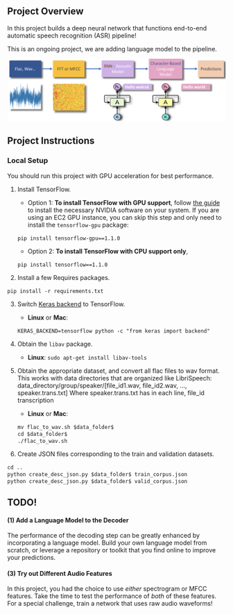 

## Project Overview

In this project builds a deep neural network that functions end-to-end automatic speech recognition (ASR) pipeline!  

This is an ongoing project, we are adding language model to the pipeline.

![ASR Pipeline](/images/VUI_flow.png)

## Project Instructions


### Local  Setup

You should run this project with GPU acceleration for best performance.

1. Install TensorFlow.
	- Option 1: __To install TensorFlow with GPU support__, follow [the guide](https://www.tensorflow.org/install/) to install the necessary NVIDIA software on your system.  If you are using an EC2 GPU instance, you can skip this step and only need to install the `tensorflow-gpu` package:
	```
	pip install tensorflow-gpu==1.1.0
	```
	- Option 2: __To install TensorFlow with CPU support only__,
	```
	pip install tensorflow==1.1.0
	```

2. Install a few Requires packages.
```
pip install -r requirements.txt
```

3. Switch [Keras backend](https://keras.io/backend/) to TensorFlow.
	- __Linux__ or __Mac__: 
	```
	KERAS_BACKEND=tensorflow python -c "from keras import backend"
	```

4. Obtain the `libav` package.
	- __Linux__: `sudo apt-get install libav-tools`

5. Obtain the appropriate dataset, and convert all flac files to wav format. This works with data directories that are organized like LibriSpeech:
data_directory/group/speaker/[file_id1.wav, file_id2.wav, ..., speaker.trans.txt]
Where speaker.trans.txt has in each line, file_id transcription
	- __Linux__ or __Mac__: 
	```
	mv flac_to_wav.sh $data_folder$
	cd $data_folder$
	./flac_to_wav.sh
	```

5. Create JSON files corresponding to the train and validation datasets.
```
cd ..
python create_desc_json.py $data_folder$ train_corpus.json
python create_desc_json.py $data_folder$ valid_corpus.json
```


## TODO!

#### (1) Add a Language Model to the Decoder

The performance of the decoding step can be greatly enhanced by incorporating a language model.  Build your own language model from scratch, or leverage a repository or toolkit that you find online to improve your predictions.


#### (3) Try out Different Audio Features

In this project, you had the choice to use _either_ spectrogram or MFCC features.  Take the time to test the performance of _both_ of these features.  For a special challenge, train a network that uses raw audio waveforms!

